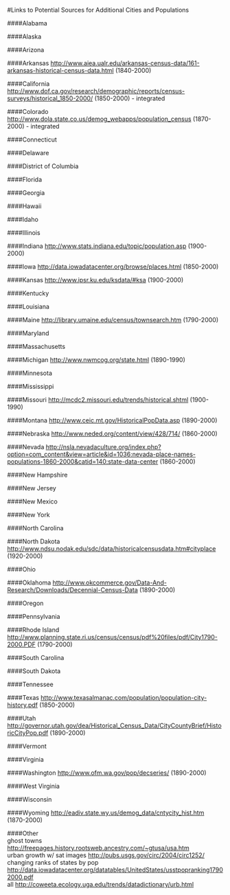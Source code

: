 #Links to Potential Sources for Additional Cities and Populations

####Alabama


####Alaska


####Arizona


####Arkansas
http://www.aiea.ualr.edu/arkansas-census-data/161-arkansas-historical-census-data.html (1840-2000) 

####California
http://www.dof.ca.gov/research/demographic/reports/census-surveys/historical_1850-2000/ (1850-2000) - integrated

####Colorado
http://www.dola.state.co.us/demog_webapps/population_census (1870-2000) - integrated

####Connecticut

####Delaware

####District of Columbia

####Florida

####Georgia

####Hawaii

####Idaho

####Illinois

####Indiana
http://www.stats.indiana.edu/topic/population.asp (1900-2000)

####Iowa
http://data.iowadatacenter.org/browse/places.html (1850-2000)

####Kansas
http://www.ipsr.ku.edu/ksdata/#ksa (1900-2000)

####Kentucky

####Louisiana

####Maine
http://library.umaine.edu/census/townsearch.htm (1790-2000)

####Maryland

####Massachusetts

####Michigan
http://www.nwmcog.org/state.html (1890-1990)

####Minnesota

####Mississippi

####Missouri
http://mcdc2.missouri.edu/trends/historical.shtml (1900-1990)

####Montana
http://www.ceic.mt.gov/HistoricalPopData.asp (1890-2000)

####Nebraska
http://www.neded.org/content/view/428/714/ (1860-2000)

####Nevada
http://nsla.nevadaculture.org/index.php?option=com_content&view=article&id=1036:nevada-place-names-populations-1860-2000&catid=140:state-data-center (1860-2000)

####New Hampshire

####New Jersey

####New Mexico

####New York

####North Carolina

####North Dakota
http://www.ndsu.nodak.edu/sdc/data/historicalcensusdata.htm#cityplace	(1920-2000)

####Ohio

####Oklahoma
http://www.okcommerce.gov/Data-And-Research/Downloads/Decennial-Census-Data (1890-2000)

####Oregon

####Pennsylvania

####Rhode Island
http://www.planning.state.ri.us/census/census/pdf%20files/pdf/City1790-2000.PDF (1790-2000)

####South Carolina

####South Dakota

####Tennessee

####Texas
http://www.texasalmanac.com/population/population-city-history.pdf (1850-2000)

####Utah
http://governor.utah.gov/dea/Historical_Census_Data/CityCountyBrief/HistoricCityPop.pdf (1890-2000)

####Vermont

####Virginia

####Washington
http://www.ofm.wa.gov/pop/decseries/ (1890-2000)

####West Virginia

####Wisconsin

####Wyoming
http://eadiv.state.wy.us/demog_data/cntycity_hist.htm (1870-2000)

####Other			
ghost towns	http://freepages.history.rootsweb.ancestry.com/~gtusa/usa.htm		
urban growth w/ sat images	http://pubs.usgs.gov/circ/2004/circ1252/		
changing ranks of states by pop	http://data.iowadatacenter.org/datatables/UnitedStates/usstpopranking17902000.pdf		
all	http://coweeta.ecology.uga.edu/trends/datadictionary/urb.html		
